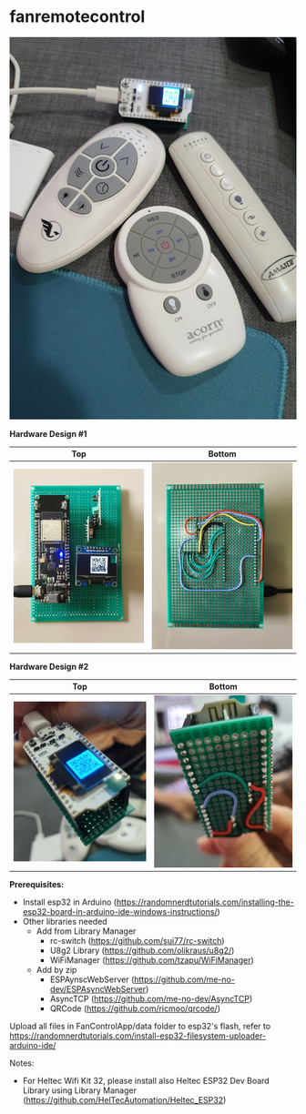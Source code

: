 # fanremotecontrol

![image](images/fanremotecontrol.jpg)

**Hardware Design #1**

| Top                          |  Bottom                      |
|------------------------------|------------------------------|
|![image](images/Design1-1.jpg)|![image](images/Design1-2.jpg)|

**Hardware Design #2**

| Top                          |  Bottom                      |
|------------------------------|------------------------------|
|![image](images/Design2-1.jpg)|![image](images/Design2-2.jpg)|

**Prerequisites:**
* Install esp32 in Arduino (https://randomnerdtutorials.com/installing-the-esp32-board-in-arduino-ide-windows-instructions/)
* Other libraries needed
	* Add from Library Manager
		* rc-switch (https://github.com/sui77/rc-switch)
		* U8g2 Library (https://github.com/olikraus/u8g2/)
		* WiFiManager (https://github.com/tzapu/WiFiManager)
	* Add by zip
		* ESPAynscWebServer (https://github.com/me-no-dev/ESPAsyncWebServer)
		* AsyncTCP (https://github.com/me-no-dev/AsyncTCP)
		* QRCode (https://github.com/ricmoo/qrcode/)

Upload all files in FanControlApp/data folder to esp32's flash, refer to  https://randomnerdtutorials.com/install-esp32-filesystem-uploader-arduino-ide/

Notes:
* For Heltec Wifi Kit 32, please install also Heltec ESP32 Dev Board Library using Library Manager (https://github.com/HelTecAutomation/Heltec_ESP32)
